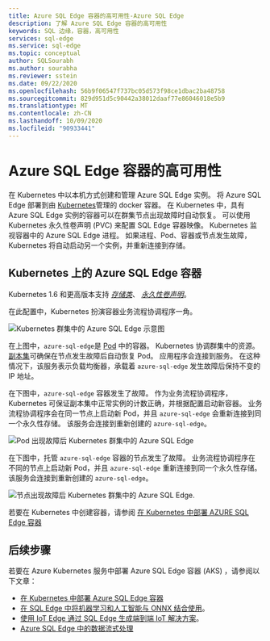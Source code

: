 ```yaml
---
title: Azure SQL Edge 容器的高可用性-Azure SQL Edge
description: 了解 Azure SQL Edge 容器的高可用性
keywords: SQL 边缘，容器，高可用性
services: sql-edge
ms.service: sql-edge
ms.topic: conceptual
author: SQLSourabh
ms.author: sourabha
ms.reviewer: sstein
ms.date: 09/22/2020
ms.openlocfilehash: 56b9f06547f737bc05d573f98ce1dbac2ba48758
ms.sourcegitcommit: 829d951d5c90442a38012daaf77e86046018e5b9
ms.translationtype: MT
ms.contentlocale: zh-CN
ms.lasthandoff: 10/09/2020
ms.locfileid: "90933441"
---
```

# <a name="high-availability-for-azure-sql-edge-containers"></a>Azure SQL Edge 容器的高可用性

在 Kubernetes 中以本机方式创建和管理 Azure SQL Edge 实例。 将 Azure SQL Edge 部署到由 [Kubernetes](https://kubernetes.io/)管理的 docker 容器。 在 Kubernetes 中，具有 Azure SQL Edge 实例的容器可以在群集节点出现故障时自动恢复。 可以使用 Kubernetes 永久性卷声明 (PVC) 来配置 SQL Edge 容器映像。 Kubernetes 监视容器中的 Azure SQL Edge 进程。 如果进程、Pod、容器或节点发生故障，Kubernetes 将自动启动另一个实例，并重新连接到存储。

## <a name="azure-sql-edge-containers-on-kubernetes"></a>Kubernetes 上的 Azure SQL Edge 容器

Kubernetes 1.6 和更高版本支持 [*存储类*](https://kubernetes.io/docs/concepts/storage/storage-classes/)、 [*永久性卷声明*](https://kubernetes.io/docs/concepts/storage/storage-classes/#persistentvolumeclaims)。

在此配置中，Kubernetes 扮演容器业务流程协调程序一角。 

![Kubernetes 群集中的 Azure SQL Edge 示意图](media/deploy-kubernetes/kubernetes-sql-edge.png)

在上图中，`azure-sql-edge`是 [Pod](https://kubernetes.io/docs/concepts/workloads/pods/pod/) 中的容器。 Kubernetes 协调群集中的资源。 [副本集](https://kubernetes.io/docs/concepts/workloads/controllers/replicaset/)可确保在节点发生故障后自动恢复 Pod。 应用程序会连接到服务。 在这种情况下，该服务表示负载均衡器，承载着 `azure-sql-edge` 发生故障后保持不变的 IP 地址。

在下图中，`azure-sql-edge` 容器发生了故障。 作为业务流程协调程序，Kubernetes 可保证副本集中正常实例的计数正确，并根据配置启动新容器。 业务流程协调程序会在同一节点上启动新 Pod，并且 `azure-sql-edge` 会重新连接到同一个永久性存储。 该服务会连接到重新创建的 `azure-sql-edge`。

![Pod 出现故障后 Kubernetes 群集中的 Azure SQL Edge](media/deploy-kubernetes/kubernetes-sql-edge-after-pod-fail.png)

在下图中，托管 `azure-sql-edge` 容器的节点发生了故障。 业务流程协调程序在不同的节点上启动新 Pod，并且 `azure-sql-edge` 重新连接到同一个永久性存储。 该服务会连接到重新创建的 `azure-sql-edge`。

![节点出现故障后 Kubernetes 群集中的 Azure SQL Edge](media/deploy-kubernetes/kubernetes-sql-edge-after-node-fail.png).

若要在 Kubernetes 中创建容器，请参阅 [在 Kubernetes 中部署 AZURE SQL Edge 容器](deploy-Kubernetes.md)

## <a name="next-steps"></a>后续步骤

若要在 Azure Kubernetes 服务中部署 Azure SQL Edge 容器 (AKS) ，请参阅以下文章：
- [在 Kubernetes 中部署 Azure SQL Edge 容器](deploy-Kubernetes.md)
- [在 SQL Edge 中将机器学习和人工智能与 ONNX 结合使用](onnx-overview.md)。
- [使用 IoT Edge 通过 SQL Edge 生成端到端 IoT 解决方案](tutorial-deploy-azure-resources.md)。
- [Azure SQL Edge 中的数据流式处理](stream-data.md)